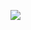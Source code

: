 [![](https://visitcount.itsvg.in/api?id=haci&label=Profile%20Views&color=12&icon=0&pretty=false)](https://visitcount.itsvg.in)




